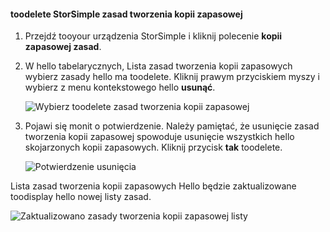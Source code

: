 
<!--author=alkohli last changed: 01/02/17-->

#### <a name="toodelete-a-storsimple-backup-policy"></a>toodelete StorSimple zasad tworzenia kopii zapasowej

1. Przejdź tooyour urządzenia StorSimple i kliknij polecenie **kopii zapasowej zasad**.

2. W hello tabelarycznych, Lista zasad tworzenia kopii zapasowych wybierz zasady hello ma toodelete. Kliknij prawym przyciskiem myszy i wybierz z menu kontekstowego hello **usunąć**.

    ![Wybierz toodelete zasad tworzenia kopii zapasowej](./media/storsimple-8000-delete-backup-policy/deletebupol1.png)

3. Pojawi się monit o potwierdzenie. Należy pamiętać, że usunięcie zasad tworzenia kopii zapasowej spowoduje usunięcie wszystkich hello skojarzonych kopii zapasowych. Kliknij przycisk **tak** toodelete.

    ![Potwierdzenie usunięcia](./media/storsimple-8000-delete-backup-policy/deletebupol2.png)

Lista zasad tworzenia kopii zapasowych Hello będzie zaktualizowane toodisplay hello nowej listy zasad.

![Zaktualizowano zasady tworzenia kopii zapasowej listy](./media/storsimple-8000-delete-backup-policy/deletebupol5.png)